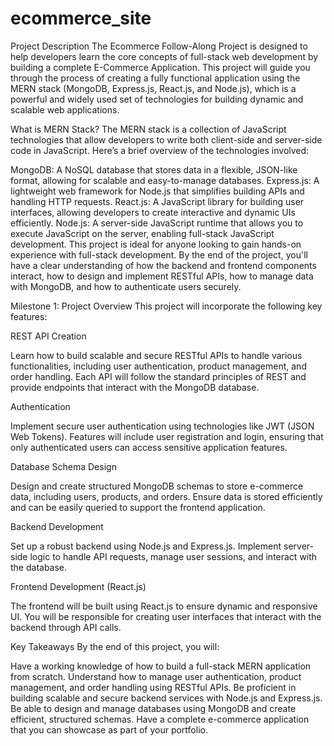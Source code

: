 # ecommerce_site
Project Description
The Ecommerce Follow-Along Project is designed to help developers learn the core concepts of full-stack web development by building a complete E-Commerce Application. This project will guide you through the process of creating a fully functional application using the MERN stack (MongoDB, Express.js, React.js, and Node.js), which is a powerful and widely used set of technologies for building dynamic and scalable web applications.

What is MERN Stack?
The MERN stack is a collection of JavaScript technologies that allow developers to write both client-side and server-side code in JavaScript. Here’s a brief overview of the technologies involved:

MongoDB: A NoSQL database that stores data in a flexible, JSON-like format, allowing for scalable and easy-to-manage databases.
Express.js: A lightweight web framework for Node.js that simplifies building APIs and handling HTTP requests.
React.js: A JavaScript library for building user interfaces, allowing developers to create interactive and dynamic UIs efficiently.
Node.js: A server-side JavaScript runtime that allows you to execute JavaScript on the server, enabling full-stack JavaScript development.
This project is ideal for anyone looking to gain hands-on experience with full-stack development. By the end of the project, you'll have a clear understanding of how the backend and frontend components interact, how to design and implement RESTful APIs, how to manage data with MongoDB, and how to authenticate users securely.

Milestone 1: Project Overview
This project will incorporate the following key features:

REST API Creation

Learn how to build scalable and secure RESTful APIs to handle various functionalities, including user authentication, product management, and order handling. Each API will follow the standard principles of REST and provide endpoints that interact with the MongoDB database.

Authentication

Implement secure user authentication using technologies like JWT (JSON Web Tokens). Features will include user registration and login, ensuring that only authenticated users can access sensitive application features.

Database Schema Design

Design and create structured MongoDB schemas to store e-commerce data, including users, products, and orders. Ensure data is stored efficiently and can be easily queried to support the frontend application.

Backend Development

Set up a robust backend using Node.js and Express.js. Implement server-side logic to handle API requests, manage user sessions, and interact with the database.

Frontend Development (React.js)

The frontend will be built using React.js to ensure dynamic and responsive UI. You will be responsible for creating user interfaces that interact with the backend through API calls.

Key Takeaways
By the end of this project, you will:

Have a working knowledge of how to build a full-stack MERN application from scratch.
Understand how to manage user authentication, product management, and order handling using RESTful APIs.
Be proficient in building scalable and secure backend services with Node.js and Express.js.
Be able to design and manage databases using MongoDB and create efficient, structured schemas.
Have a complete e-commerce application that you can showcase as part of your portfolio.
